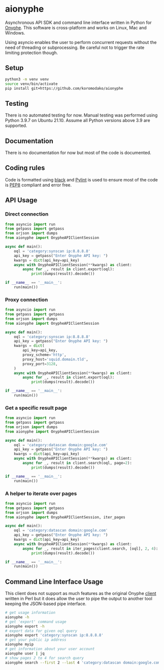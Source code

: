 # aionyphe

Asynchronous API SDK and command line interface written in Python
for [Onyphe](https://www.onyphe.io). This software is cross-platform and works
on Linux, Mac and Windows.

Using asyncio enables the user to perform concurrent requests without the need
of threading or subprocessing. Be careful not to trigger the rate limiting
protection though.

## Setup

```bash
python3 -m venv venv
source venv/bin/activate
pip install git+https://github.com/koromodako/aionyphe
```

## Testing

There is no automated testing for now. Manual testing was performed using
Python 3.9.7 on Ubuntu 21.10. Assume all Python versions above 3.9 are supported.

## Documentation

There is no documentation for now but most of the code is documented.

## Coding rules

Code is formatted using [black](https://github.com/psf/black) and
[Pylint](https://pylint.org) is used to ensure most of the code is
[PEP8](https://www.python.org/dev/peps/pep-0008) compliant and error free.

## API Usage

### Direct connection

```python
from asyncio import run
from getpass import getpass
from orjson import dumps
from aionyphe import OnypheAPIClientSession

async def main():
    oql = 'category:synscan ip:8.8.8.8'
    api_key = getpass("Enter Onyphe API key: ")
    kwargs = dict(api_key=api_key)
    async with OnypheAPIClientSession(**kwargs) as client:
        async for _, result in client.export(oql):
            print(dumps(result).decode())

if __name__ == '__main__':
    run(main())
```

### Proxy connection

```python
from asyncio import run
from getpass import getpass
from orjson import dumps
from aionyphe import OnypheAPIClientSession

async def main():
    oql = 'category:synscan ip:8.8.8.8'
    api_key = getpass("Enter Onyphe API key: ")
    kwargs = dict(
        api_key=api_key,
        proxy_scheme='http',
        proxy_host='squid.domain.tld',
        proxy_port=3128,
    )
    async with OnypheAPIClientSession(**kwargs) as client:
        async for _, result in client.export(oql):
            print(dumps(result).decode())

if __name__ == '__main__':
    run(main())
```

### Get a specific result page

```python
from asyncio import run
from getpass import getpass
from orjson import dumps
from aionyphe import OnypheAPIClientSession

async def main():
    oql = 'category:datascan domain:google.com'
    api_key = getpass("Enter Onyphe API key: ")
    kwargs = dict(api_key=api_key)
    async with OnypheAPIClientSession(**kwargs) as client:
        async for _, result in client.search(oql, page=2):
            print(dumps(result).decode())

if __name__ == '__main__':
    run(main())
```

### A helper to iterate over pages

```python
from asyncio import run
from getpass import getpass
from orjson import dumps
from aionyphe import OnypheAPIClientSession, iter_pages

async def main():
    oql = 'category:datascan domain:google.com'
    api_key = getpass("Enter Onyphe API key: ")
    kwargs = dict(api_key=api_key)
    async with OnypheAPIClientSession(**kwargs) as client:
        async for _, result in iter_pages(client.search, [oql], 2, 4):
            print(dumps(result).decode())

if __name__ == '__main__':
    run(main())
```

## Command Line Interface Usage

This client does not support as much features as the original Onyphe
[client](https://github.com/onyphe/client) written in Perl but it does allow
the user to pipe the output to another tool keeping the JSON-based pipe interface.

```bash
# get usage information
aionyphe -h
# get 'export' command usage
aionyphe export -h
# export data for given oql query
aionyphe export 'category:synscan ip:8.8.8.8'
# get your public ip address
aionyphe myip
# get information about your user account
aionyphe user | jq
# show pages 2 to 4 for search query
aionyphe search --first 2 --last 4 'category:datascan domain:google.com'
```
